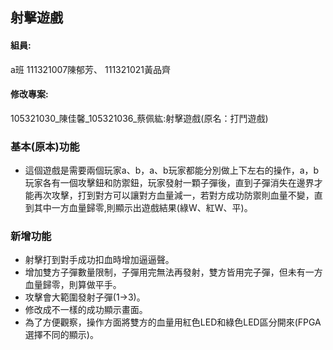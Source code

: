 ## 射擊遊戲
#### 組員:
a班 111321007陳郁芳、 111321021黃品齊
#### 修改專案:
105321030_陳佳馨_105321036_蔡佩紘:射擊遊戲(原名：打鬥遊戲)
### 基本(原本)功能
* 這個遊戲是需要兩個玩家a、b，a、b玩家都能分別做上下左右的操作，a，b玩家各有一個攻擊鈕和防禦鈕，玩家發射一顆子彈後，直到子彈消失在邊界才能再次攻擊，打到對方可以讓對方血量減一，若對方成功防禦則血量不變，直到其中一方血量歸零,則顯示出遊戲結果(綠W、紅W、平)。
### 新增功能
* 射擊打到對手成功扣血時增加逼逼聲。
* 增加雙方子彈數量限制，子彈用完無法再發射，雙方皆用完子彈，但未有一方血量歸零，則算做平手。
* 攻擊會大範圍發射子彈(1->3)。
* 修改成不一樣的成功顯示畫面。
* 為了方便觀察，操作方面將雙方的血量用紅色LED和綠色LED區分開來(FPGA選擇不同的顯示)。

